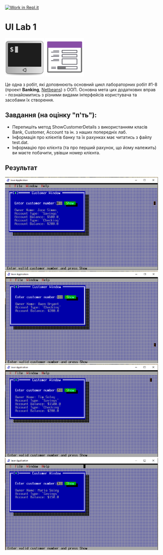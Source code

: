 [![Work in Repl.it](https://classroom.github.com/assets/work-in-replit-14baed9a392b3a25080506f3b7b6d57f295ec2978f6f33ec97e36a161684cbe9.svg)](https://classroom.github.com/online_ide?assignment_repo_id=2779466&assignment_repo_type=AssignmentRepo)
# UI Lab 1
![](terminal-icon.png)
![](gui-icon.png)

Це одна з робіт, які доповнюють основний цикл лабораторних робіт #1-8 (проект **Banking**, [Netbeans](https://netbeans.org/)) з ООП.  Основна мета цих додаткових вправ - познайомитись з різними видами інтерфейсів користувача та засобами їх створення. 

## Завдання (на оцінку "п'ть"):
* Перепишіть метод ShowCustomerDetails з використанням класів Bank, Customer, Account та ін. з наших попередніх лаб.
* Інформація про клієнтів банку та їх рахунках має читатись з файлу test.dat. 
* Інформацію про клієнта (та про перший рахунок, що йому належить) ви маєте побачити, увівши номер клієнта.

## Результат
![](0.png)
![](1.png)
![](2.png)
![](3.png)
